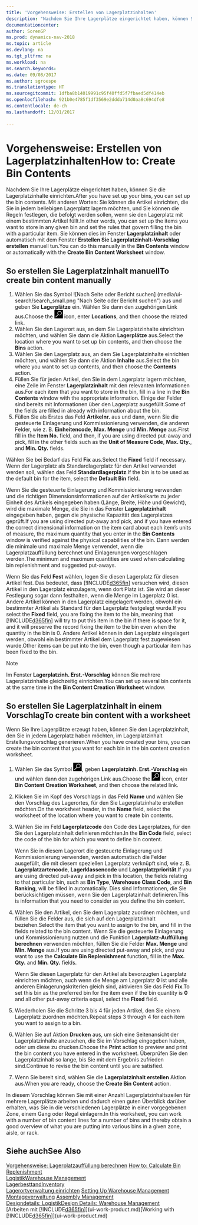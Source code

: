 ```yaml
---
title: 'Vorgehensweise: Erstellen von Lagerplatzinhalten'
description: "Nachdem Sie Ihre Lagerplätze eingerichtet haben, können Sie die Lagerplatzinhalte einrichten. Mit anderen Worten: Sie können die Artikel einrichten, die Sie in jedem beliebigen Lagerplatz lagern möchten, und Sie können die Regeln festlegen, die befolgt werden sollen, wenn sie den Lagerplatz mit einem bestimmten Artikel füllt."
documentationcenter: 
author: SorenGP
ms.prod: dynamics-nav-2018
ms.topic: article
ms.devlang: na
ms.tgt_pltfrm: na
ms.workload: na
ms.search.keywords: 
ms.date: 09/08/2017
ms.author: sgroespe
ms.translationtype: HT
ms.sourcegitcommit: 1dfba8b14019991c95f40ffd5f7fbaed5df414eb
ms.openlocfilehash: 921b0e4785f1df3569e2ddda714d0aa8c694dfe8
ms.contentlocale: de-ch
ms.lasthandoff: 12/01/2017

---
```

# <a name="how-to-create-bin-contents"></a><span data-ttu-id="2567d-104">Vorgehensweise: Erstellen von Lagerplatzinhalten</span><span class="sxs-lookup"><span data-stu-id="2567d-104">How to: Create Bin Contents</span></span>
<span data-ttu-id="2567d-105">Nachdem Sie Ihre Lagerplätze eingerichtet haben, können Sie die Lagerplatzinhalte einrichten.</span><span class="sxs-lookup"><span data-stu-id="2567d-105">After you have set up your bins, you can set up the bin contents.</span></span> <span data-ttu-id="2567d-106">Mit anderen Worten: Sie können die Artikel einrichten, die Sie in jedem beliebigen Lagerplatz lagern möchten, und Sie können die Regeln festlegen, die befolgt werden sollen, wenn sie den Lagerplatz mit einem bestimmten Artikel füllt.</span><span class="sxs-lookup"><span data-stu-id="2567d-106">In other words, you can set up the items you want to store in any given bin and set the rules that govern filling the bin with a particular item.</span></span> <span data-ttu-id="2567d-107">Sie können dies im Fenster **Lagerplatzinhalt** oder automatisch mit dem Fenster **Erstellen Sie Lagerplatzinhalt-Vorschlag erstellen** manuell tun.</span><span class="sxs-lookup"><span data-stu-id="2567d-107">You can do this manually in the **Bin Contents** window or automatically with the **Create Bin Content Worksheet** window.</span></span>

## <a name="to-create-bin-content-manually"></a><span data-ttu-id="2567d-108">So erstellen Sie Lagerplatzinhalt manuell</span><span class="sxs-lookup"><span data-stu-id="2567d-108">To create bin content manually</span></span>  
1.  <span data-ttu-id="2567d-109">Wählen Sie das Symbol ![Nach Seite oder Bericht suchen] (media/ui-search/search_small.png "Nach Seite oder Bericht suchen") aus und geben Sie **Lagerplätze** ein. Wählen Sie dann den zugehörigen Link aus.</span><span class="sxs-lookup"><span data-stu-id="2567d-109">Choose the ![Search for Page or Report](media/ui-search/search_small.png "Search for Page or Report icon") icon, enter **Locations**, and then choose the related link.</span></span>  
2.  <span data-ttu-id="2567d-110">Wählen Sie den Lagerort aus, an dem Sie Lagerplatzinhalte einrichten möchten, und wählen Sie dann die Aktion **Lagerplätze** aus.</span><span class="sxs-lookup"><span data-stu-id="2567d-110">Select the location where you want to set up bin contents,  and then choose the **Bins** action.</span></span>  
3.  <span data-ttu-id="2567d-111">Wählen Sie den Lagerplatz aus, an dem Sie Lagerplatzinhalte einrichten möchten, und wählen Sie dann die Aktion **Inhalte** aus.</span><span class="sxs-lookup"><span data-stu-id="2567d-111">Select the bin where you want to set up contents, and then choose the **Contents** action.</span></span>  
4.  <span data-ttu-id="2567d-112">Füllen Sie für jeden Artikel, den Sie in dem Lagerplatz lagern möchten, eine Zeile im Fenster **Lagerplatzinhalt** mit den relevanten Informationen aus.</span><span class="sxs-lookup"><span data-stu-id="2567d-112">For each item that you want to store in the bin, fill in a line in the **Bin Contents** window with the appropriate information.</span></span> <span data-ttu-id="2567d-113">Einige der Felder sind bereits mit Informationen über den Lagerplatz ausgefüllt.</span><span class="sxs-lookup"><span data-stu-id="2567d-113">Some of the fields are filled in already with information about the bin.</span></span>  
5.  <span data-ttu-id="2567d-114">Füllen Sie als Erstes das Feld **Artikelnr.** aus und dann, wenn Sie die gesteuerte Einlagerung und Kommissionierung verwenden, die anderen Felder, wie z. B. **Einheitencode**, **Max. Menge** und **Min. Menge** aus.</span><span class="sxs-lookup"><span data-stu-id="2567d-114">First fill in the **Item No.** field, and then, if you are using directed put-away and pick, fill in the other fields such as the **Unit of Measure Code**, **Max. Qty.**, and **Min. Qty.** fields.</span></span>  

<span data-ttu-id="2567d-115">Wählen Sie bei Bedarf das Feld **Fix** aus.</span><span class="sxs-lookup"><span data-stu-id="2567d-115">Select the **Fixed** field if necessary.</span></span> <span data-ttu-id="2567d-116">Wenn der Lagerplatz als Standardlagerplatz für den Artikel verwendet werden soll, wählen das Feld **Standardlagerplatz**.</span><span class="sxs-lookup"><span data-stu-id="2567d-116">If the bin is to be used as the default bin for the item, select the **Default Bin** field.</span></span>  

<span data-ttu-id="2567d-117">Wenn Sie die gesteuerte Einlagerung und Kommissionierung verwenden und die richtigen Dimensionsinformationen auf der Artikelkarte zu jeder Einheit des Artikels eingegeben haben (Länge, Breite, Höhe und Gewicht), wird die maximale Menge, die Sie in das Fenster **Lagerplatzinhalt** eingegeben haben, gegen die physische Kapazität des Lagerplatzes geprüft.</span><span class="sxs-lookup"><span data-stu-id="2567d-117">If you are using directed put-away and pick, and if you have entered the correct dimensional information on the item card about each item’s units of measure, the maximum quantity that you enter in the **Bin Contents** window is verified against the physical capabilities of the bin.</span></span> <span data-ttu-id="2567d-118">Dann werden die minimale und maximale Menge verwendet, wenn die Lagerplatzauffüllung berechnet und Einlagerungen vorgeschlagen werden.</span><span class="sxs-lookup"><span data-stu-id="2567d-118">The minimum and maximum quantities are used when calculating bin replenishment and suggested put-aways.</span></span>  

<span data-ttu-id="2567d-119">Wenn Sie das Feld **Fest** wählen, legen Sie diesen Lagerplatz für diesen Artikel fest. Das bedeutet, dass [!INCLUDE[d365fin](includes/d365fin_md.md)] versuchen wird, diesen Artikel in den Lagerplatz einzulagern, wenn dort Platz ist. Sie wird an dieser Festlegung sogar dann festhalten, wenn die Menge im Lagerplatz 0 ist. Andere Artikel können in den Lagerplatz eingelagert werden, obwohl ein bestimmter Artikel als Standard für den Lagerplatz festgelegt wurde.</span><span class="sxs-lookup"><span data-stu-id="2567d-119">If you select the **Fixed** field, you are fixing the item to the bin, meaning that [!INCLUDE[d365fin](includes/d365fin_md.md)] will try to put this item in the bin if there is space for it, and it will preserve the record fixing the item to the bin even when the quantity in the bin is 0.</span></span> <span data-ttu-id="2567d-120">Andere Artikel können in den Lagerplatz eingelagert werden, obwohl ein bestimmter Artikel dem Lagerplatz fest zugewiesen wurde.</span><span class="sxs-lookup"><span data-stu-id="2567d-120">Other items can be put into the bin, even though a particular item has been fixed to the bin.</span></span>  

> [!NOTE]  
>  <span data-ttu-id="2567d-121">Im Fenster **Lagerplatzinh. Erst.-Vorschlag** können Sie mehrere Lagerplatzinhalte gleichzeitig einrichten.</span><span class="sxs-lookup"><span data-stu-id="2567d-121">You can set up several bin contents at the same time in the **Bin Content Creation Worksheet** window.</span></span>  

## <a name="to-create-bin-content-with-a-worksheet"></a><span data-ttu-id="2567d-122">So erstellen Sie Lagerplatzinhalt in einem Vorschlag</span><span class="sxs-lookup"><span data-stu-id="2567d-122">To create bin content with a worksheet</span></span>  
<span data-ttu-id="2567d-123">Wenn Sie Ihre Lagerplätze erzeugt haben, können Sie den Lagerplatzinhalt, den Sie in jedem Lagerplatz haben möchten, im Lagerplatzinhalt Erstellungsvorschlag generieren.</span><span class="sxs-lookup"><span data-stu-id="2567d-123">When you have created your bins, you can create the bin content that you want for each bin in the bin content creation worksheet.</span></span>

1.  <span data-ttu-id="2567d-124">Wählen Sie das Symbol ![Nach Seite oder Bericht suchen](media/ui-search/search_small.png "Nach Seite oder Bericht suchen"), geben **Lagerplatzinh. Erst.-Vorschlag** ein und wählen dann den zugehörigen Link aus.</span><span class="sxs-lookup"><span data-stu-id="2567d-124">Choose the ![Search for Page or Report](media/ui-search/search_small.png "Search for Page or Report icon") icon, enter **Bin Content Creation Worksheet**, and then choose the related link.</span></span>  
2.  <span data-ttu-id="2567d-125">Klicken Sie im Kopf des Vorschlags in das Feld **Name** und wählen Sie den Vorschlag des Lagerortes, für den Sie Lagerplatzinhalte erstellen möchten.</span><span class="sxs-lookup"><span data-stu-id="2567d-125">On the worksheet header, in the **Name** field, select the worksheet of the location where you want to create bin contents.</span></span>  
3.  <span data-ttu-id="2567d-126">Wählen Sie im Feld **Lagerplatzcode** den Code des Lagerplatzes, für den Sie den Lagerplatzinhalt definieren möchten.</span><span class="sxs-lookup"><span data-stu-id="2567d-126">In the **Bin Code** field, select the code of the bin for which you want to define bin content.</span></span>   

    <span data-ttu-id="2567d-127">Wenn Sie in diesem Lagerort die gesteuerte Einlagerung und Kommissionierung verwenden, werden automatisch die Felder ausgefüllt, die mit diesem speziellen Lagerplatz verknüpft sind, wie z. B. **Lagerplatzartencode**, **Lagerklassencode** und **Lagerplatzpriorität**.</span><span class="sxs-lookup"><span data-stu-id="2567d-127">If you are using directed put-away and pick in this location, the fields relating to that particular bin, such as **Bin Type**, **Warehouse Class Code**, and **Bin Ranking**, will be filled in automatically.</span></span> <span data-ttu-id="2567d-128">Dies sind Informationen, die Sie berücksichtigen müssen, wenn Sie den Lagerplatzinhalt definieren.</span><span class="sxs-lookup"><span data-stu-id="2567d-128">This is information that you need to consider as you define the bin content.</span></span>  
4.  <span data-ttu-id="2567d-129">Wählen Sie den Artikel, den Sie dem Lagerplatz zuordnen möchten, und füllen Sie die Felder aus, die sich auf den Lagerplatzinhalt beziehen.</span><span class="sxs-lookup"><span data-stu-id="2567d-129">Select the item that you want to assign to the bin, and fill in the fields related to the bin content.</span></span> <span data-ttu-id="2567d-130">Wenn Sie die gesteuerte Einlagerung und Kommissionierung nutzen und die Funktion **Lagerplatz-Auffüllung berechnen** verwenden möchten, füllen Sie die Felder **Max. Menge** und **Min. Menge** aus.</span><span class="sxs-lookup"><span data-stu-id="2567d-130">If you are using directed put-away and pick, and you want to use the **Calculate Bin Replenishment** function, fill in the **Max. Qty.** and **Min. Qty.** fields.</span></span>  

    <span data-ttu-id="2567d-131">Wenn Sie diesen Lagerplatz für den Artikel als bevorzugten Lagerplatz einrichten möchten, auch wenn die Menge am Lagerplatz **0** ist und alle anderen Einlagerungskriterien gleich sind, aktivieren Sie das Feld **Fix**.</span><span class="sxs-lookup"><span data-stu-id="2567d-131">To set this bin as the preferred bin for the item even if the bin quantity is **0** and all other put-away criteria equal, select the **Fixed** field.</span></span>  
5.  <span data-ttu-id="2567d-132">Wiederholen Sie die Schritte 3 bis 4 für jeden Artikel, den Sie einem Lagerplatz zuordnen möchten.</span><span class="sxs-lookup"><span data-stu-id="2567d-132">Repeat steps 3 through 4 for each item you want to assign to a bin.</span></span>  
6.  <span data-ttu-id="2567d-133">Wählen Sie auf Aktion **Drucken** aus, um sich eine Seitenansicht der Lagerplatzinhalte anzusehen, die Sie im Vorschlag eingegeben haben, oder um diese zu drucken.</span><span class="sxs-lookup"><span data-stu-id="2567d-133">Choose the **Print** action to preview and print the bin content you have entered in the worksheet.</span></span> <span data-ttu-id="2567d-134">Überprüfen Sie den Lagerplatzinhalt so lange, bis Sie mit dem Ergebnis zufrieden sind.</span><span class="sxs-lookup"><span data-stu-id="2567d-134">Continue to revise the bin content until you are satisfied.</span></span>  
7.  <span data-ttu-id="2567d-135">Wenn Sie bereit sind, wählen Sie die **Lagerplatzinhalt erstellen** Aktion aus.</span><span class="sxs-lookup"><span data-stu-id="2567d-135">When you are ready, choose the **Create Bin Content** action.</span></span>  

<span data-ttu-id="2567d-136">In diesem Vorschlag können Sie mit einer Anzahl Lagerplatzinhaltszeilen für mehrere Lagerplätze arbeiten und dadurch einen guten Überblick darüber erhalten, was Sie in die verschiedenen Lagerplätze in einer vorgegebenen Zone, einem Gang oder Regal einlagern.</span><span class="sxs-lookup"><span data-stu-id="2567d-136">In this worksheet, you can work with a number of bin content lines for a number of bins and thereby obtain a good overview of what you are putting into various bins in a given zone, aisle, or rack.</span></span>  

## <a name="see-also"></a><span data-ttu-id="2567d-137">Siehe auch</span><span class="sxs-lookup"><span data-stu-id="2567d-137">See Also</span></span>
<span data-ttu-id="2567d-138">[Vorgehensweise: Lagerplatzauffüllung berechnen](warehouse-how-to-calculate-bin-replenishment.md)  </span><span class="sxs-lookup"><span data-stu-id="2567d-138">[How to: Calculate Bin Replenishment](warehouse-how-to-calculate-bin-replenishment.md)  </span></span>  
[<span data-ttu-id="2567d-139">Logistik</span><span class="sxs-lookup"><span data-stu-id="2567d-139">Warehouse Management</span></span>](warehouse-manage-warehouse.md)  
[<span data-ttu-id="2567d-140">Lagerbesttand</span><span class="sxs-lookup"><span data-stu-id="2567d-140">Inventory</span></span>](inventory-manage-inventory.md)  
<span data-ttu-id="2567d-141">[Lagerortverwaltung einrichten](warehouse-setup-warehouse.md)   </span><span class="sxs-lookup"><span data-stu-id="2567d-141">[Setting Up Warehouse Management](warehouse-setup-warehouse.md)   </span></span>  
<span data-ttu-id="2567d-142">[Montageverwaltung](assembly-assemble-items.md)  </span><span class="sxs-lookup"><span data-stu-id="2567d-142">[Assembly Management](assembly-assemble-items.md)  </span></span>  
[<span data-ttu-id="2567d-143">Designdetails: Logistik</span><span class="sxs-lookup"><span data-stu-id="2567d-143">Design Details: Warehouse Management</span></span>](design-details-warehouse-management.md)  
<span data-ttu-id="2567d-144">[Arbeiten mit [!INCLUDE[d365fin](includes/d365fin_md.md)]](ui-work-product.md)</span><span class="sxs-lookup"><span data-stu-id="2567d-144">[Working with [!INCLUDE[d365fin](includes/d365fin_md.md)]](ui-work-product.md)</span></span>

